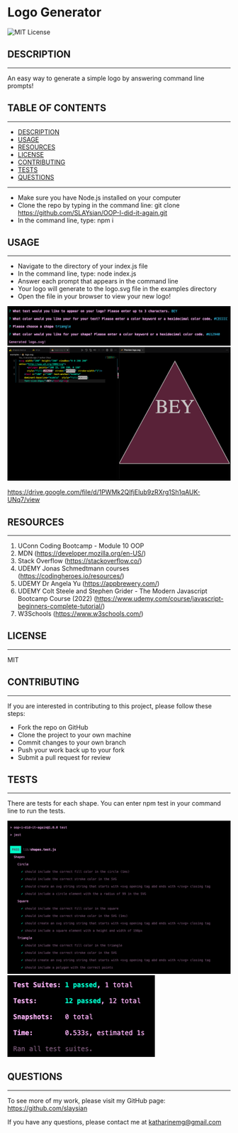 # Logo Generator
  
  ![MIT License](https://img.shields.io/badge/License-MIT-yellow.svg)

  ## DESCRIPTION
---
  An easy way to generate a simple logo by answering command line prompts!
  
  ## TABLE OF CONTENTS
---
  - [DESCRIPTION](#description)
  - [USAGE](#usage)
  - [RESOURCES](#resources)
  - [LICENSE](#license)
  - [CONTRIBUTING](#contributing)
  - [TESTS](#tests)
  - [QUESTIONS](#questions)
---
    
  - Make sure you have Node.js installed on your computer
  - Clone the repo by typing in the command line: git clone https://github.com/SLAYsian/OOP-I-did-it-again.git
  - In the command line, type: npm i

  
  ## USAGE
---
  - Navigate to the directory of your index.js file
  - In the command line, type: node index.js
  - Answer each prompt that appears in the command line
  - Your logo will generate to the logo.svg file in the examples directory
  - Open the file in your browser to view your new logo!

![CLI](./images/cli.png)
![Logo](./images/generated-logo.png)

https://drive.google.com/file/d/1PWMk2QIfjElub9zRXrg1Sh1qAUK-UNq7/view

  ## RESOURCES
---
1. UConn Coding Bootcamp - Module 10 OOP
2. MDN (https://developer.mozilla.org/en-US/)
3. Stack Overflow (https://stackoverflow.co/)
4. UDEMY Jonas Schmedtmann courses (https://codingheroes.io/resources/)
5. UDEMY Dr Angela Yu (https://appbrewery.com/)
6. UDEMY Colt Steele and Stephen Grider - The Modern Javascript Bootcamp Course (2022) (https://www.udemy.com/course/javascript-beginners-complete-tutorial/)
7. W3Schools (https://www.w3schools.com/)

  ## LICENSE
---
  MIT

  ## CONTRIBUTING
---
  If you are interested in contributing to this project, please follow these steps:
  - Fork the repo on GitHub
  - Clone the project to your own machine
  - Commit changes to your own branch
  - Push your work back up to your fork
  - Submit a pull request for review


  ## TESTS
---
  There are tests for each shape. You can enter npm test in your command line to run the tests.

![Test Image](./images/test.png)
![Test Image](./images/test2.png)


  ## QUESTIONS
---
  To see more of my work, please visit my GitHub page: https://github.com/slaysian

  If you have any questions, please contact me at katharinemg@gmail.com
